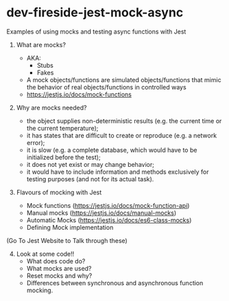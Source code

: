 # dev-fireside-jest-mock-async

Examples of using mocks and testing async functions with Jest

1. What are mocks?
   - AKA:
      - Stubs
      - Fakes
   - A mock objects/functions are simulated objects/functions that mimic the behavior of real objects/functions in controlled ways
   - https://jestjs.io/docs/mock-functions

2. Why are mocks needed?
   - the object supplies non-deterministic results (e.g. the current time or the current temperature);
   - it has states that are difficult to create or reproduce (e.g. a network error);
   - it is slow (e.g. a complete database, which would have to be initialized before the test);
   - it does not yet exist or may change behavior;
   - it would have to include information and methods exclusively for testing purposes (and not for its actual task).

3. Flavours of mocking with Jest
   - Mock functions (https://jestjs.io/docs/mock-function-api)
   - Manual mocks (https://jestjs.io/docs/manual-mocks)
   - Automatic Mocks (https://jestjs.io/docs/es6-class-mocks)
   - Defining Mock implementation

(Go To Jest Website to Talk through these)

4. Look at some code!!
   - What does code do?
   - What mocks are used?
   - Reset mocks and why?
   - Differences between synchronous and asynchronous function mocking.